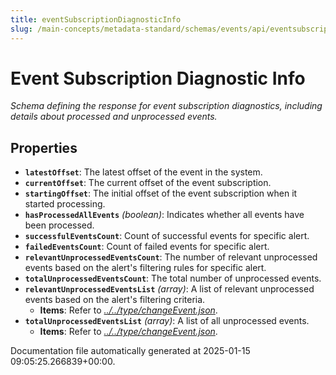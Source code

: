 ```yaml
---
title: eventSubscriptionDiagnosticInfo
slug: /main-concepts/metadata-standard/schemas/events/api/eventsubscriptiondiagnosticinfo
---
```


# Event Subscription Diagnostic Info

*Schema defining the response for event subscription diagnostics, including details about processed and unprocessed events.*

## Properties

- **`latestOffset`**: The latest offset of the event in the system.
- **`currentOffset`**: The current offset of the event subscription.
- **`startingOffset`**: The initial offset of the event subscription when it started processing.
- **`hasProcessedAllEvents`** *(boolean)*: Indicates whether all events have been processed.
- **`successfulEventsCount`**: Count of successful events for specific alert.
- **`failedEventsCount`**: Count of failed events for specific alert.
- **`relevantUnprocessedEventsCount`**: The number of relevant unprocessed events based on the alert's filtering rules for specific alert.
- **`totalUnprocessedEventsCount`**: The total number of unprocessed events.
- **`relevantUnprocessedEventsList`** *(array)*: A list of relevant unprocessed events based on the alert's filtering criteria.
  - **Items**: Refer to *[../../type/changeEvent.json](#/../type/changeEvent.json)*.
- **`totalUnprocessedEventsList`** *(array)*: A list of all unprocessed events.
  - **Items**: Refer to *[../../type/changeEvent.json](#/../type/changeEvent.json)*.


Documentation file automatically generated at 2025-01-15 09:05:25.266839+00:00.
